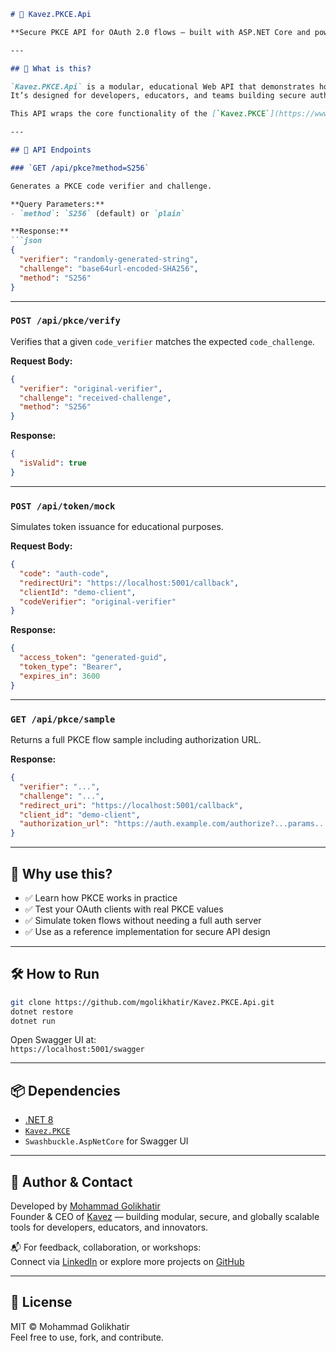 ﻿
```markdown
# 🚀 Kavez.PKCE.Api

**Secure PKCE API for OAuth 2.0 flows — built with ASP.NET Core and powered by Kavez.PKCE NuGet package**

---

## 🔐 What is this?

`Kavez.PKCE.Api` is a modular, educational Web API that demonstrates how to implement and test PKCE (Proof Key for Code Exchange) in OAuth 2.0 flows.  
It’s designed for developers, educators, and teams building secure authentication systems across mobile, desktop, CLI, and web platforms.

This API wraps the core functionality of the [`Kavez.PKCE`](https://www.nuget.org/packages/Kavez.PKCE) NuGet package and exposes it via HTTP endpoints.

---

## 📡 API Endpoints

### `GET /api/pkce?method=S256`

Generates a PKCE code verifier and challenge.

**Query Parameters:**
- `method`: `S256` (default) or `plain`

**Response:**
```json
{
  "verifier": "randomly-generated-string",
  "challenge": "base64url-encoded-SHA256",
  "method": "S256"
}
```

---

### `POST /api/pkce/verify`

Verifies that a given `code_verifier` matches the expected `code_challenge`.

**Request Body:**
```json
{
  "verifier": "original-verifier",
  "challenge": "received-challenge",
  "method": "S256"
}
```

**Response:**
```json
{
  "isValid": true
}
```

---

### `POST /api/token/mock`

Simulates token issuance for educational purposes.

**Request Body:**
```json
{
  "code": "auth-code",
  "redirectUri": "https://localhost:5001/callback",
  "clientId": "demo-client",
  "codeVerifier": "original-verifier"
}
```

**Response:**
```json
{
  "access_token": "generated-guid",
  "token_type": "Bearer",
  "expires_in": 3600
}
```

---

### `GET /api/pkce/sample`

Returns a full PKCE flow sample including authorization URL.

**Response:**
```json
{
  "verifier": "...",
  "challenge": "...",
  "redirect_uri": "https://localhost:5001/callback",
  "client_id": "demo-client",
  "authorization_url": "https://auth.example.com/authorize?...params..."
}
```

---

## 🧠 Why use this?

- ✅ Learn how PKCE works in practice
- ✅ Test your OAuth clients with real PKCE values
- ✅ Simulate token flows without needing a full auth server
- ✅ Use as a reference implementation for secure API design

---

## 🛠 How to Run

```bash
git clone https://github.com/mgolikhatir/Kavez.PKCE.Api.git
dotnet restore
dotnet run
```

Open Swagger UI at:  
`https://localhost:5001/swagger`

---

## 📦 Dependencies

- [.NET 8](https://dotnet.microsoft.com/)
- [`Kavez.PKCE`](https://www.nuget.org/packages/Kavez.PKCE)
- `Swashbuckle.AspNetCore` for Swagger UI

---

## 👤 Author & Contact

Developed by [Mohammad Golikhatir](https://www.linkedin.com/in/mgolikhatir/)  
Founder & CEO of [Kavez](https://github.com/mgolikhatir) — building modular, secure, and globally scalable tools for developers, educators, and innovators.

📬 For feedback, collaboration, or workshops:  
Connect via [LinkedIn](https://www.linkedin.com/in/mgolikhatir/) or explore more projects on [GitHub](https://github.com/mgolikhatir)

---

## 📣 License

MIT © Mohammad Golikhatir  
Feel free to use, fork, and contribute.
```
